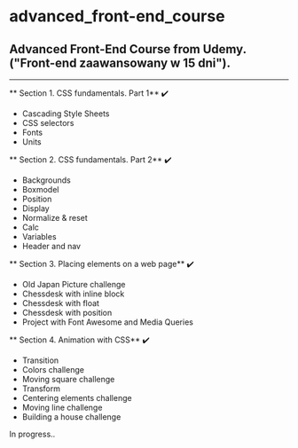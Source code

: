 # advanced_front-end_course
## Advanced Front-End Course from Udemy.  ("Front-end zaawansowany w 15 dni").

- - -

** Section 1. CSS fundamentals. Part 1** :heavy_check_mark:
* Cascading Style Sheets
* CSS selectors 
* Fonts
* Units

** Section 2. CSS fundamentals. Part 2** :heavy_check_mark:
* Backgrounds
* Boxmodel
* Position 
* Display 
* Normalize & reset
* Calc
* Variables
* Header and nav

** Section 3. Placing elements on a web page** :heavy_check_mark:
* Old Japan Picture challenge
* Chessdesk with inline block
* Chessdesk with float
* Chessdesk with position
* Project with Font Awesome and Media Queries

** Section 4. Animation with CSS** :heavy_check_mark:
* Transition
* Colors challenge
* Moving square challenge
* Transform
* Centering elements challenge
* Moving line challenge
* Building a house challenge

In progress..
